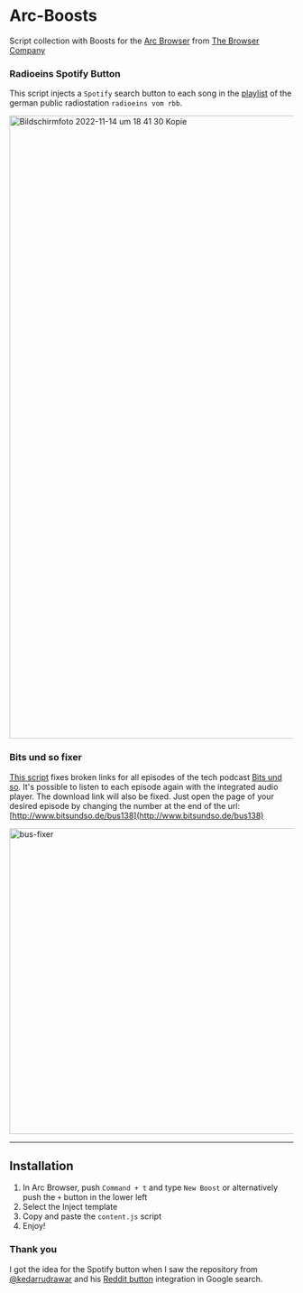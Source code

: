 # Arc-Boosts
Script collection with Boosts for the [Arc Browser](https://arc.net/) from [The Browser Company](https://thebrowser.company/)

### Radioeins Spotify Button

This script injects a `Spotify` search button to each song in the [playlist](https://www.radioeins.de/musik/playlists.htm/from=15-11-2022_00-00/to=16-11-2022_00-00/sendung=%21content%21rbb%21rad%21programm%21sendungen%21der_schoene_morgen%21index.html) of the german public radiostation `radioeins vom rbb`. 

<img width="1104" alt="Bildschirm­foto 2022-11-14 um 18 41 30 Kopie" src="https://user-images.githubusercontent.com/9810829/201944048-89d8c505-bd72-41e4-9bc6-5b3e3bd81705.png">

### Bits und so fixer

[This script](https://github.com/marco79cgn/Arc-Boosts/blob/main/bits-und-so-fixer/content.js) fixes broken links for all episodes of the tech podcast [Bits und so](https://www.bitsundso.de). It's possible to listen to each episode again with the integrated audio player. The download link will also be fixed. Just open the page of your desired episode by changing the number at the end of the url: [http://www.bitsundso.de/bus138](http://www.bitsundso.de/bus138)

<img width="542" alt="bus-fixer" src="https://user-images.githubusercontent.com/9810829/205464026-fab356d9-7a38-4770-bae7-5e10348a2e73.png">

---

## Installation
1. In Arc Browser, push `Command + t` and type `New Boost` or alternatively push the `+` button in the lower left
2. Select the Inject template
3. Copy and paste the `content.js` script
4. Enjoy!

### Thank you
I got the idea for the Spotify button when I saw the repository from [@kedarrudrawar](https://github.com/kedarrudrawar) and his [Reddit button](https://github.com/kedarrudrawar/Arc-Boosts) integration in Google search.
